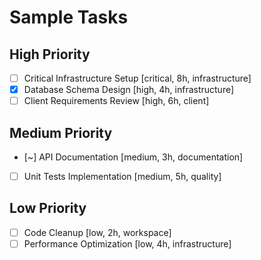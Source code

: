 # Sample Tasks

## High Priority
- [ ] Critical Infrastructure Setup [critical, 8h, infrastructure]
- [x] Database Schema Design [high, 4h, infrastructure]
- [ ] Client Requirements Review [high, 6h, client]

## Medium Priority  
- [~] API Documentation [medium, 3h, documentation]
- [ ] Unit Tests Implementation [medium, 5h, quality]

## Low Priority
- [ ] Code Cleanup [low, 2h, workspace]
- [ ] Performance Optimization [low, 4h, infrastructure]

